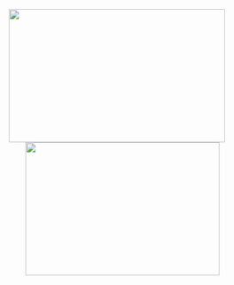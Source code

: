 <div align="center">
  <img height="240" width="390" src="https://github-readme-stats.vercel.app/api?username=Wonderfulhowl&show_icons=true&include_all_commits=true&theme=dark&hide_border=true" style="margin-right: 10px;" />
  <img height="240" width="350" src="https://github-readme-stats.vercel.app/api/top-langs/?username=Wonderfulhowl&layout=compact&theme=dark&hide_border=true" style="margin-left: 10px;" />
</div>